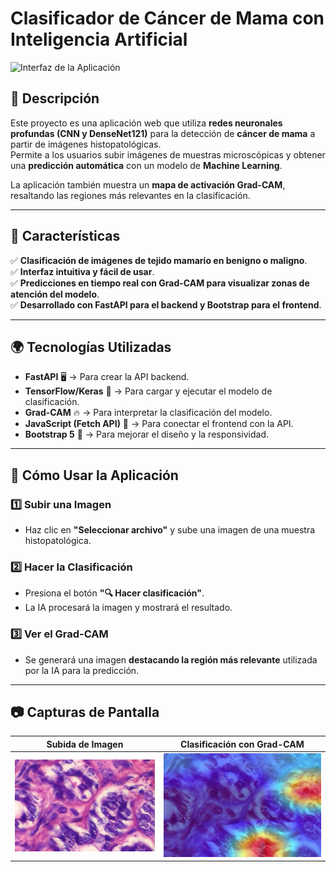 # Clasificador de Cáncer de Mama con Inteligencia Artificial
![Interfaz de la Aplicación](images/screenshot.png)

## 📌 Descripción
Este proyecto es una aplicación web que utiliza **redes neuronales profundas (CNN y DenseNet121)** para la detección de **cáncer de mama** a partir de imágenes histopatológicas.  
Permite a los usuarios subir imágenes de muestras microscópicas y obtener una **predicción automática** con un modelo de **Machine Learning**.  

La aplicación también muestra un **mapa de activación Grad-CAM**, resaltando las regiones más relevantes en la clasificación.

---

## 🔬 Características
✅ **Clasificación de imágenes de tejido mamario en benigno o maligno**.  
✅ **Interfaz intuitiva y fácil de usar**.  
✅ **Predicciones en tiempo real con Grad-CAM para visualizar zonas de atención del modelo**.  
✅ **Desarrollado con FastAPI para el backend y Bootstrap para el frontend**.  

---

## 🌍 Tecnologías Utilizadas
- **FastAPI** 🖥️ → Para crear la API backend.
- **TensorFlow/Keras** 🧠 → Para cargar y ejecutar el modelo de clasificación.
- **Grad-CAM** 🔥 → Para interpretar la clasificación del modelo.
- **JavaScript (Fetch API)** 📝 → Para conectar el frontend con la API.
- **Bootstrap 5** 🎨 → Para mejorar el diseño y la responsividad.

---

## 🚀 Cómo Usar la Aplicación
### 1️⃣ Subir una Imagen
- Haz clic en **"Seleccionar archivo"** y sube una imagen de una muestra histopatológica.

### 2️⃣ Hacer la Clasificación
- Presiona el botón **"🔍 Hacer clasificación"**.
- La IA procesará la imagen y mostrará el resultado.

### 3️⃣ Ver el Grad-CAM
- Se generará una imagen **destacando la región más relevante** utilizada por la IA para la predicción.

---

## 📷 Capturas de Pantalla
| Subida de Imagen  | Clasificación con Grad-CAM |
|-------------------|--------------------------|
| ![Carga de Imagen](images/test.png) | ![Grad-CAM](images/grad_cam_test.png) |

